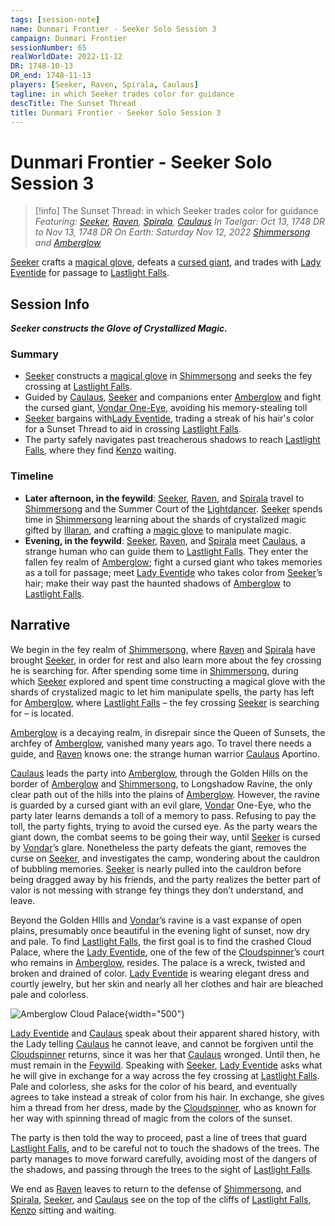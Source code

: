```yaml
---
tags: [session-note]
name: Dunmari Frontier - Seeker Solo Session 3
campaign: Dunmari Frontier
sessionNumber: 65
realWorldDate: 2022-11-12
DR: 1748-10-13
DR_end: 1748-11-13
players: [Seeker, Raven, Spirala, Caulaus]
tagline: in which Seeker trades color for guidance
descTitle: The Sunset Thread
title: Dunmari Frontier - Seeker Solo Session 3
---
```

# Dunmari Frontier - Seeker Solo Session 3

>[!info] The Sunset Thread: in which Seeker trades color for guidance
> *Featuring: [Seeker](<../../../people/pcs/dunmar-fellowship/seeker.md>), [Raven](<../../../people/pcs/dunmar-fellowship/guests/raven.md>), [Spirala](<../../../people/pcs/dunmar-fellowship/guests/spirala.md>), [Caulaus](<../../../people/pcs/dunmar-fellowship/guests/caulaus.md>)*
> *In Taelgar: Oct 13, 1748 DR to Nov 13, 1748 DR*
> *On Earth: Saturday Nov 12, 2022*
> *[Shimmersong](<../../../cosmology/multiverse/echo-realms/feywild/shimmersong.md>) and [Amberglow](<../../../cosmology/multiverse/echo-realms/feywild/amberglow.md>)*

[Seeker](<../../../people/pcs/dunmar-fellowship/seeker.md>) crafts a [magical glove](<../treasure/notable-items/glove-of-crystalized-magic.md>), defeats a [cursed giant](<../../../people/giants/vondar.md>), and trades with [Lady Eventide](<../../../people/fey/lady-eventide.md>) for passage to [Lastlight Falls](<../../../cosmology/multiverse/echo-realms/feywild/lastlight-falls.md>).

## Session Info

***Seeker constructs the Glove of Crystallized Magic.***
### Summary
- [Seeker](<../../../people/pcs/dunmar-fellowship/seeker.md>) constructs a [magical glove](<../treasure/notable-items/glove-of-crystalized-magic.md>) in [Shimmersong](<../../../cosmology/multiverse/echo-realms/feywild/shimmersong.md>) and seeks the fey crossing at [Lastlight Falls](<../../../cosmology/multiverse/echo-realms/feywild/lastlight-falls.md>).
- Guided by [Caulaus](<../../../people/pcs/dunmar-fellowship/guests/caulaus.md>), [Seeker](<../../../people/pcs/dunmar-fellowship/seeker.md>) and companions enter [Amberglow](<../../../cosmology/multiverse/echo-realms/feywild/amberglow.md>) and fight the cursed giant, [Vondar One-Eye](<../../../people/giants/vondar.md>), avoiding his memory-stealing toll
- [Seeker](<../../../people/pcs/dunmar-fellowship/seeker.md>) bargains with[Lady Eventide](<../../../people/fey/lady-eventide.md>), trading a streak of his hair's color for a Sunset Thread to aid in crossing [Lastlight Falls](<../../../cosmology/multiverse/echo-realms/feywild/lastlight-falls.md>).
- The party safely navigates past treacherous shadows to reach [Lastlight Falls](<../../../cosmology/multiverse/echo-realms/feywild/lastlight-falls.md>), where they find [Kenzo](<../../../people/pcs/dunmar-fellowship/kenzo.md>) waiting.

### Timeline
- **Later afternoon, in the feywild**: [Seeker](<../../../people/pcs/dunmar-fellowship/seeker.md>), [Raven](<../../../people/pcs/dunmar-fellowship/guests/raven.md>), and [Spirala](<../../../people/pcs/dunmar-fellowship/guests/spirala.md>) travel to [Shimmersong](<../../../cosmology/multiverse/echo-realms/feywild/shimmersong.md>) and the Summer Court of the [Lightdancer](<../../../people/extraplanar-powers/lightdancer.md>). [Seeker](<../../../people/pcs/dunmar-fellowship/seeker.md>) spends time in [Shimmersong](<../../../cosmology/multiverse/echo-realms/feywild/shimmersong.md>) learning about the shards of crystalized magic gifted by [Illaran](<../../../people/fey/illaran.md>), and crafting a [magic glove](<../treasure/notable-items/glove-of-crystalized-magic.md>) to manipulate magic. 
- **Evening, in the feywild**: [Seeker](<../../../people/pcs/dunmar-fellowship/seeker.md>), [Raven](<../../../people/pcs/dunmar-fellowship/guests/raven.md>), and [Spirala](<../../../people/pcs/dunmar-fellowship/guests/spirala.md>) meet [Caulaus](<../../../people/pcs/dunmar-fellowship/guests/caulaus.md>), a strange human who can guide them to [Lastlight Falls](<../../../cosmology/multiverse/echo-realms/feywild/lastlight-falls.md>). They enter the fallen fey realm of [Amberglow](<../../../cosmology/multiverse/echo-realms/feywild/amberglow.md>); fight a cursed giant who takes memories as a toll for passage; meet [Lady Eventide](<../../../people/fey/lady-eventide.md>) who takes color from [Seeker](<../../../people/pcs/dunmar-fellowship/seeker.md>)’s hair; make their way past the haunted shadows of [Amberglow](<../../../cosmology/multiverse/echo-realms/feywild/amberglow.md>) to [Lastlight Falls](<../../../cosmology/multiverse/echo-realms/feywild/lastlight-falls.md>).


## Narrative
We begin in the fey realm of [Shimmersong](<../../../cosmology/multiverse/echo-realms/feywild/shimmersong.md>), where [Raven](<../../../people/pcs/dunmar-fellowship/guests/raven.md>) and [Spirala](<../../../people/pcs/dunmar-fellowship/guests/spirala.md>) have brought [Seeker](<../../../people/pcs/dunmar-fellowship/seeker.md>), in order for rest and also learn more about the fey crossing he is searching for. After spending some time in [Shimmersong](<../../../cosmology/multiverse/echo-realms/feywild/shimmersong.md>), during which [Seeker](<../../../people/pcs/dunmar-fellowship/seeker.md>) explored and spent time constructing a magical glove with the shards of crystalized magic to let him manipulate spells, the party has left for [Amberglow](<../../../cosmology/multiverse/echo-realms/feywild/amberglow.md>), where [Lastlight Falls](<../../../cosmology/multiverse/echo-realms/feywild/lastlight-falls.md>) – the fey crossing [Seeker](<../../../people/pcs/dunmar-fellowship/seeker.md>) is searching for – is located.

[Amberglow](<../../../cosmology/multiverse/echo-realms/feywild/amberglow.md>) is a decaying realm, in disrepair since the Queen of Sunsets, the archfey of [Amberglow](<../../../cosmology/multiverse/echo-realms/feywild/amberglow.md>), vanished many years ago. To travel there needs a guide, and [Raven](<../../../people/pcs/dunmar-fellowship/guests/raven.md>) knows one: the strange human warrior [Caulaus](<../../../people/pcs/dunmar-fellowship/guests/caulaus.md>) Aportino. 

[Caulaus](<../../../people/pcs/dunmar-fellowship/guests/caulaus.md>) leads the party into [Amberglow](<../../../cosmology/multiverse/echo-realms/feywild/amberglow.md>), through the Golden Hills on the border of [Amberglow](<../../../cosmology/multiverse/echo-realms/feywild/amberglow.md>) and [Shimmersong](<../../../cosmology/multiverse/echo-realms/feywild/shimmersong.md>), to Longshadow Ravine, the only clear path out of the hills into the plains of [Amberglow](<../../../cosmology/multiverse/echo-realms/feywild/amberglow.md>). However, the ravine is guarded by a cursed giant with an evil glare, [Vondar](<../../../people/giants/vondar.md>) One-Eye, who the party later learns demands a toll of a memory to pass. Refusing to pay the toll, the party fights, trying to avoid the cursed eye. As the party wears the giant down, the combat seems to be going their way, until [Seeker](<../../../people/pcs/dunmar-fellowship/seeker.md>) is cursed by [Vondar](<../../../people/giants/vondar.md>)’s glare. Nonetheless the party defeats the giant, removes the curse on [Seeker](<../../../people/pcs/dunmar-fellowship/seeker.md>), and investigates the camp, wondering about the cauldron of bubbling memories. [Seeker](<../../../people/pcs/dunmar-fellowship/seeker.md>) is nearly pulled into the cauldron before being dragged away by his friends, and the party realizes the better part of valor is not messing with strange fey things they don’t understand, and leave. 

Beyond the Golden HIlls and [Vondar](<../../../people/giants/vondar.md>)’s ravine is a vast expanse of open plains, presumably once beautiful in the evening light of sunset, now dry and pale. To find [Lastlight Falls](<../../../cosmology/multiverse/echo-realms/feywild/lastlight-falls.md>), the first goal is to find the crashed Cloud Palace, where the [Lady Eventide](<../../../people/fey/lady-eventide.md>), one of the few of the [Cloudspinner](<../../../people/extraplanar-powers/cloudspinner.md>)’s court who remains in [Amberglow](<../../../cosmology/multiverse/echo-realms/feywild/amberglow.md>), resides. The palace is a wreck, twisted and broken and drained of color. [Lady Eventide](<../../../people/fey/lady-eventide.md>) is wearing elegant dress and courtly jewelry, but her skin and nearly all her clothes and hair are bleached pale and colorless. 

![Amberglow Cloud Palace](../../../assets/amberglow-cloud-palace.png){width="500"}

[Lady Eventide](<../../../people/fey/lady-eventide.md>) and [Caulaus](<../../../people/pcs/dunmar-fellowship/guests/caulaus.md>) speak about their apparent shared history, with the Lady telling [Caulaus](<../../../people/pcs/dunmar-fellowship/guests/caulaus.md>) he cannot leave, and cannot be forgiven until the [Cloudspinner](<../../../people/extraplanar-powers/cloudspinner.md>) returns, since it was her that [Caulaus](<../../../people/pcs/dunmar-fellowship/guests/caulaus.md>) wronged. Until then, he must remain in the [Feywild](<../../../cosmology/multiverse/echo-realms/feywild/feywild.md>). Speaking with [Seeker](<../../../people/pcs/dunmar-fellowship/seeker.md>), [Lady Eventide](<../../../people/fey/lady-eventide.md>) asks what he will give in exchange for a way across the fey crossing at [Lastlight Falls](<../../../cosmology/multiverse/echo-realms/feywild/lastlight-falls.md>). Pale and colorless, she asks for the color of his beard, and eventually agrees to take instead a streak of color from his hair. In exchange, she gives him a thread from her dress, made by the [Cloudspinner](<../../../people/extraplanar-powers/cloudspinner.md>), who as known for her way with spinning thread of magic from the colors of the sunset. 

The party is then told the way to proceed, past a line of trees that guard [Lastlight Falls](<../../../cosmology/multiverse/echo-realms/feywild/lastlight-falls.md>), and to be careful not to touch the shadows of the trees. The party manages to move forward carefully, avoiding most of the dangers of the shadows, and passing through the trees to the sight of [Lastlight Falls](<../../../cosmology/multiverse/echo-realms/feywild/lastlight-falls.md>). 

We end as [Raven](<../../../people/pcs/dunmar-fellowship/guests/raven.md>) leaves to return to the defense of [Shimmersong](<../../../cosmology/multiverse/echo-realms/feywild/shimmersong.md>), and [Spirala](<../../../people/pcs/dunmar-fellowship/guests/spirala.md>), [Seeker](<../../../people/pcs/dunmar-fellowship/seeker.md>), and [Caulaus](<../../../people/pcs/dunmar-fellowship/guests/caulaus.md>) see on the top of the cliffs of [Lastlight Falls](<../../../cosmology/multiverse/echo-realms/feywild/lastlight-falls.md>), [Kenzo](<../../../people/pcs/dunmar-fellowship/kenzo.md>) sitting and waiting. 
